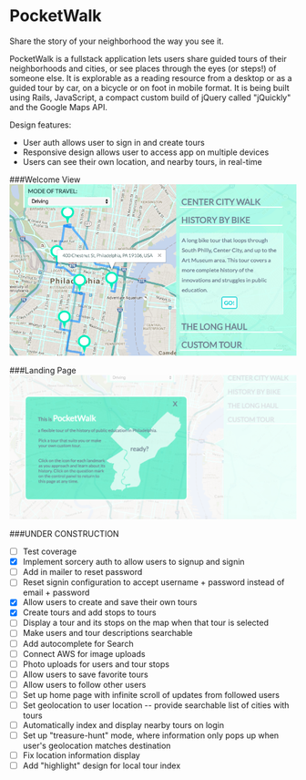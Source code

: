 # PocketWalk

Share the story of your neighborhood the way you see it.

PocketWalk is a fullstack application lets users share guided tours of their neighborhoods and cities, or see places through the eyes (or steps!) of someone else. It is explorable as a reading resource from a desktop or as a guided tour by car, on a bicycle or on foot in mobile format. It is being built using Rails, JavaScript, a compact custom build of jQuery called "jQuickly" and the Google Maps API.

<!-- [See it live][heroku] -->

<!-- [heroku]: http://pocketwalk.com -->

Design features:

- User auth allows user to sign in and create tours
- Responsive design allows user to access app on multiple devices
- Users can see their own location, and nearby tours, in real-time

###Welcome View
![welcome]

###Landing Page
![landingPage]

###UNDER CONSTRUCTION
* [ ] Test coverage
* [x] Implement sorcery auth to allow users to signup and signin
* [ ] Add in mailer to reset password
* [ ] Reset signin configuration to accept username + password instead of email + password
* [x] Allow users to create and save their own tours
* [x] Create tours and add stops to tours
* [ ] Display a tour and its stops on the map when that tour is selected
* [ ] Make users and tour descriptions searchable
* [ ] Add autocomplete for Search
* [ ] Connect AWS for image uploads
* [ ] Photo uploads for users and tour stops
* [ ] Allow users to save favorite tours
* [ ] Allow users to follow other users
* [ ] Set up home page with infinite scroll of updates from followed users
* [ ] Set geolocation to user location -- provide searchable list of cities with tours
* [ ] Automatically index and display nearby tours on login
* [ ] Set up "treasure-hunt" mode, where information only pops up when user's geolocation matches destination
* [ ] Fix location information display
* [ ] Add "highlight" design for local tour index

[welcome]: app/assets/images/welcome.png
[landingPage]: app/assets/images/landing.png
